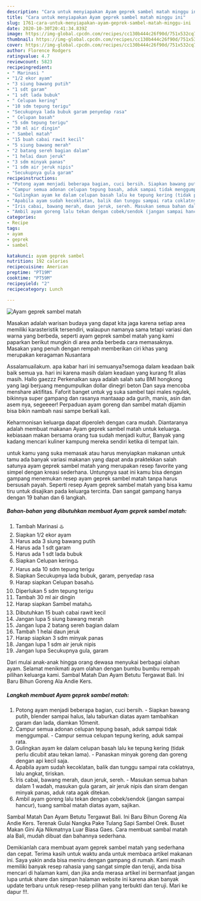 ```yaml
---
description: "Cara untuk menyiapakan Ayam geprek sambel matah minggu ini"
title: "Cara untuk menyiapakan Ayam geprek sambel matah minggu ini"
slug: 1761-cara-untuk-menyiapakan-ayam-geprek-sambel-matah-minggu-ini
date: 2020-10-30T20:41:34.839Z
image: https://img-global.cpcdn.com/recipes/cc130b444c26f90d/751x532cq70/ayam-geprek-sambel-matah-foto-resep-utama.jpg
thumbnail: https://img-global.cpcdn.com/recipes/cc130b444c26f90d/751x532cq70/ayam-geprek-sambel-matah-foto-resep-utama.jpg
cover: https://img-global.cpcdn.com/recipes/cc130b444c26f90d/751x532cq70/ayam-geprek-sambel-matah-foto-resep-utama.jpg
author: Florence Rodgers
ratingvalue: 4.7
reviewcount: 5823
recipeingredient:
- " Marinasi "
- "1/2 ekor ayam"
- "3 siung bawang putih"
- "1 sdt garam"
- "1 sdt lada bubuk"
- " Celupan kering"
- "10 sdm tepung terigu"
- "Secukupnya lada bubuk garam penyedap rasa"
- " Celupan basah"
- "5 sdm tepung terigu"
- "30 ml air dingin"
- " Sambel matah"
- "15 buah cabai rawit kecil"
- "5 siung bawang merah"
- "2 batang sereh bagian dalam"
- "1 helai daun jeruk"
- "3 sdm minyak panas"
- "1 sdm air jeruk nipis"
- "Secukupnya gula garam"
recipeinstructions:
- "Potong ayam menjadi beberapa bagian, cuci bersih. Siapkan bawang putih, blender sampai halus, lalu taburkan diatas ayam tambahkan garam dan lada, diamkan 10menit."
- "Campur semua adonan celupan tepung basah, aduk sampai tidak menggumpal. Campur semua celupan tepung kering, aduk sampai rata."
- "Gulingkan ayam ke dalam celupan basah lalu ke tepung kering (tidak perlu dicubit atau tekan lama). Panaskan minyak goreng dan goreng dengan api kecil saja."
- "Apabila ayam sudah kecoklatan, balik dan tunggu sampai rata coklatnya, lalu angkat, tiriskan."
- "Iris cabai, bawang merah, daun jeruk, sereh. Masukan semua bahan dalam 1 wadah, masukan gula garam, air jeruk nipis dan siram dengan minyak panas, aduk rata agak ditekan."
- "Ambil ayam goreng lalu tekan dengan cobek/sendok (jangan sampai hancur), tuang sambal matah diatas ayam, sajikan."
categories:
- Recipe
tags:
- ayam
- geprek
- sambel

katakunci: ayam geprek sambel 
nutrition: 192 calories
recipecuisine: American
preptime: "PT19M"
cooktime: "PT59M"
recipeyield: "2"
recipecategory: Lunch

---
```



![Ayam geprek sambel matah](https://img-global.cpcdn.com/recipes/cc130b444c26f90d/751x532cq70/ayam-geprek-sambel-matah-foto-resep-utama.jpg)

Masakan adalah warisan budaya yang dapat kita jaga karena setiap area memiliki karasteristik tersendiri, walaupun namanya sama tetapi variasi dan warna yang berbeda, seperti ayam geprek sambel matah yang kami paparkan berikut mungkin di area anda berbeda cara memasaknya. Masakan yang penuh dengan rempah memberikan ciri khas yang merupakan keragaman Nusantara

Assalamuailakum. apa kabar hari ini semuanya?semoga dalam keadaan baik baik semua ya. hari ini karena masih dalam keadaan yang kurang fit alias masih. Hallo gaezzz Perkenalkan saya adalah salah satu BMI hongkong yang lagi berjuang mengumpulkan dollar dinegri beton Dan saya mencoba menshare aktifitas. Faforit banget untuk yg suka sambel tapi males ngulek, bikinnya super gampang dan rasanya mantaaap ada gurih, manis, asin dan asem nya, segeeeer! Perpaduan ayam goreng dan sambel matah dijamin bisa bikin nambah nasi sampe berkali kali.

Keharmonisan keluarga dapat diperoleh dengan cara mudah. Diantaranya adalah membuat makanan Ayam geprek sambel matah untuk keluarga. kebiasaan makan bersama orang tua sudah menjadi kultur, Banyak yang kadang mencari kuliner kampung mereka sendiri ketika di tempat lain.

untuk kamu yang suka memasak atau harus menyiapkan makanan untuk tamu ada banyak variasi makanan yang dapat anda praktekkan salah satunya ayam geprek sambel matah yang merupakan resep favorite yang simpel dengan kreasi sederhana. Untungnya saat ini kamu bisa dengan gampang menemukan resep ayam geprek sambel matah tanpa harus bersusah payah.
Seperti resep Ayam geprek sambel matah yang bisa kamu tiru untuk disajikan pada keluarga tercinta. Dan sangat gampang hanya dengan 19 bahan dan 6 langkah.


<!--inarticleads1-->

##### Bahan-bahan yang dibutuhkan membuat Ayam geprek sambel matah:

1. Tambah  Marinasi ♨️
1. Siapkan 1/2 ekor ayam
1. Harus ada 3 siung bawang putih
1. Harus ada 1 sdt garam
1. Harus ada 1 sdt lada bubuk
1. Siapkan  Celupan kering♨️
1. Harus ada 10 sdm tepung terigu
1. Siapkan Secukupnya lada bubuk, garam, penyedap rasa
1. Harap siapkan  Celupan basah♨️
1. Diperlukan 5 sdm tepung terigu
1. Tambah 30 ml air dingin
1. Harap siapkan  Sambel matah♨️
1. Dibutuhkan 15 buah cabai rawit kecil
1. Jangan lupa 5 siung bawang merah
1. Jangan lupa 2 batang sereh bagian dalam
1. Tambah 1 helai daun jeruk
1. Harap siapkan 3 sdm minyak panas
1. Jangan lupa 1 sdm air jeruk nipis
1. Jangan lupa Secukupnya gula, garam


Dari mulai anak-anak hingga orang dewasa menyukai berbagai olahan ayam. Selamat menikmati ayam olahan dengan bumbu bumbu rempah pilihan keluarga kami. Sambal Matah Dan Ayam Betutu Tergawat Bali. Ini Baru Bihun Goreng Ala Andie Kers. 

<!--inarticleads2-->

##### Langkah membuat  Ayam geprek sambel matah:

1. Potong ayam menjadi beberapa bagian, cuci bersih. - Siapkan bawang putih, blender sampai halus, lalu taburkan diatas ayam tambahkan garam dan lada, diamkan 10menit.
1. Campur semua adonan celupan tepung basah, aduk sampai tidak menggumpal. - Campur semua celupan tepung kering, aduk sampai rata.
1. Gulingkan ayam ke dalam celupan basah lalu ke tepung kering (tidak perlu dicubit atau tekan lama). - Panaskan minyak goreng dan goreng dengan api kecil saja.
1. Apabila ayam sudah kecoklatan, balik dan tunggu sampai rata coklatnya, lalu angkat, tiriskan.
1. Iris cabai, bawang merah, daun jeruk, sereh. - Masukan semua bahan dalam 1 wadah, masukan gula garam, air jeruk nipis dan siram dengan minyak panas, aduk rata agak ditekan.
1. Ambil ayam goreng lalu tekan dengan cobek/sendok (jangan sampai hancur), tuang sambal matah diatas ayam, sajikan.


Sambal Matah Dan Ayam Betutu Tergawat Bali. Ini Baru Bihun Goreng Ala Andie Kers. Terenak Gulai Nangka Pake Tulang Sapi Sambel Orek. Buset Makan Gini Aja Nikmatnya Luar Biasa Gaes. Cara membuat sambal matah ala Bali, mudah dibuat dan bahannya sederhana. 

Demikianlah cara membuat ayam geprek sambel matah yang sederhana dan cepat. Terima kasih untuk waktu anda untuk membaca artikel makanan ini. Saya yakin anda bisa meniru dengan gampang di rumah. Kami masih memiliki banyak resep rahasia yang sangat simple dan teruji, anda bisa mencari di halaman kami, dan jika anda merasa artikel ini bermanfaat jangan lupa untuk share dan simpan halaman website ini karena akan banyak update terbaru untuk resep-resep pilihan yang terbukti dan teruji. Mari ke dapur !!!. 
